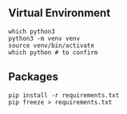 
## Virtual Environment
``` shell
which python3
python3 -m venv venv
source venv/bin/activate
which python # to confirm
```

## Packages
``` shell
pip install -r requirements.txt
pip freeze > requirements.txt
```

